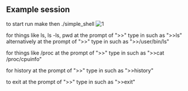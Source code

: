 
Example session
---------------

to start run make then ./simple_shell
![1](https://github.com/user-attachments/assets/16a18adb-6a9a-45f7-b5cf-7cafcec29176)



for things like ls, ls -ls, pwd at the prompt of ">>" type in such as ">>ls"
alternatively at the prompt of ">>" type in such as ">>/user/bin/ls"

for things like /proc at the prompt of ">>" type in such as ">>cat /proc/cpuinfo"

for history at the prompt of ">>" type in such as ">>history"

to exit at the prompt of ">>" type in such as ">>exit"
